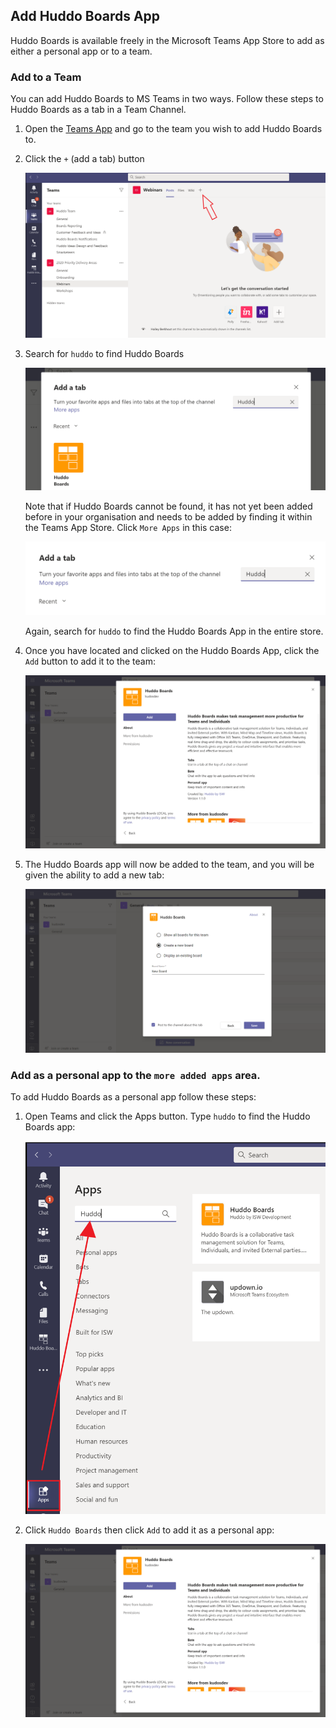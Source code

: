 ## Add Huddo Boards App

Huddo Boards is available freely in the Microsoft Teams App Store to add as either a personal app or to a team.

### Add to a Team

You can add Huddo Boards to MS Teams in two ways. Follow these steps to Huddo Boards as a tab in a Team Channel. 

1.  Open the [Teams App](https://teams.microsoft.com) and go to the team you wish to add Huddo Boards to.

1.  Click the `+` (add a tab) button

    ![example](add-a-tab.png)

1.  Search for `huddo` to find Huddo Boards

    ![example](tab-search-apps.png)

    Note that if Huddo Boards cannot be found, it has not yet been added before in your organisation and needs to be added by finding it within the Teams App Store.
    Click `More Apps` in this case:

    ![example](add-tab-more.png)

    Again, search for `huddo` to find the Huddo Boards App in the entire store.

1.  Once you have located and clicked on the Huddo Boards App, click the `Add` button to add it to the team:

    ![example](add-personal-app.png)

1.  The Huddo Boards app will now be added to the team, and you will be given the ability to add a new tab:

    ![example](new-tab.png)

### Add as a personal app to the `more added apps` area.

To add Huddo Boards as a personal app follow these steps:

1.  Open Teams and click the Apps button. Type `huddo` to find the Huddo Boards app:

    ![example](find-app.png)

1.  Click `Huddo Boards` then click `Add` to add it as a personal app:

    ![example](add-personal-app.png)
